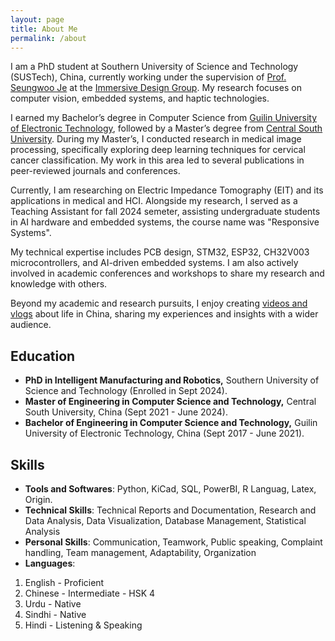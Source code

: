 ```yaml
---
layout: page
title: About Me
permalink: /about
---
```


I am a PhD student at Southern University of Science and Technology (SUSTech), China, currently working under the supervision of [Prof. Seungwoo Je](https://immersivedesignresearch.com/seungwoo) at the [Immersive Design Group](https://immersivedesignresearch.com/). My research focuses on computer vision, embedded systems, and haptic technologies.

I earned my Bachelor’s degree in Computer Science from [Guilin University of Electronic Technology](https://www.guet.edu.cn/caaueii_english/2023/0203/c3718a32091/page.htm), followed by a Master’s degree from [Central South University](https://en.csu.edu.cn/). During my Master’s, I conducted research in medical image processing, specifically exploring deep learning techniques for cervical cancer classification. My work in this area led to several publications in peer-reviewed journals and conferences.

Currently, I am researching on Electric Impedance Tomography (EIT) and its applications in medical and HCI. Alongside my research, I served as a Teaching Assistant for fall 2024 semeter, assisting undergraduate students in AI hardware and embedded systems, the course name was "Responsive Systems".

My technical expertise includes PCB design, STM32, ESP32, CH32V003 microcontrollers, and AI-driven embedded systems. I am also actively involved in academic conferences and workshops to share my research and knowledge with others.

Beyond my academic and research pursuits, I enjoy creating [videos and vlogs](https://www.youtube.com/@AshfaqueKhowaja) about life in China, sharing my experiences and insights with a wider audience.


## Education

- **PhD in Intelligent Manufacturing and Robotics,** Southern University of Science and Technology (Enrolled in Sept 2024).
- **Master of Engineering in Computer Science and Technology,** Central South University, China (Sept 2021 - June 2024).
- **Bachelor of Engineering in Computer Science and Technology,** Guilin University of Electronic Technology, China (Sept 2017 - June 2021).


## Skills

- **Tools and Softwares**: Python, KiCad, SQL, PowerBI, R Languag, Latex, Origin.
- **Technical Skills**: Technical Reports and Documentation, Research and Data Analysis, Data Visualization, Database Management, Statistical Analysis 
- **Personal Skills**:  Communication, Teamwork, Public speaking, Complaint handling, Team management, Adaptability, Organization
- **Languages**: 
1. English - Proficient
2. Chinese - Intermediate - HSK 4
3. Urdu - Native
4. Sindhi - Native
5. Hindi - Listening & Speaking
